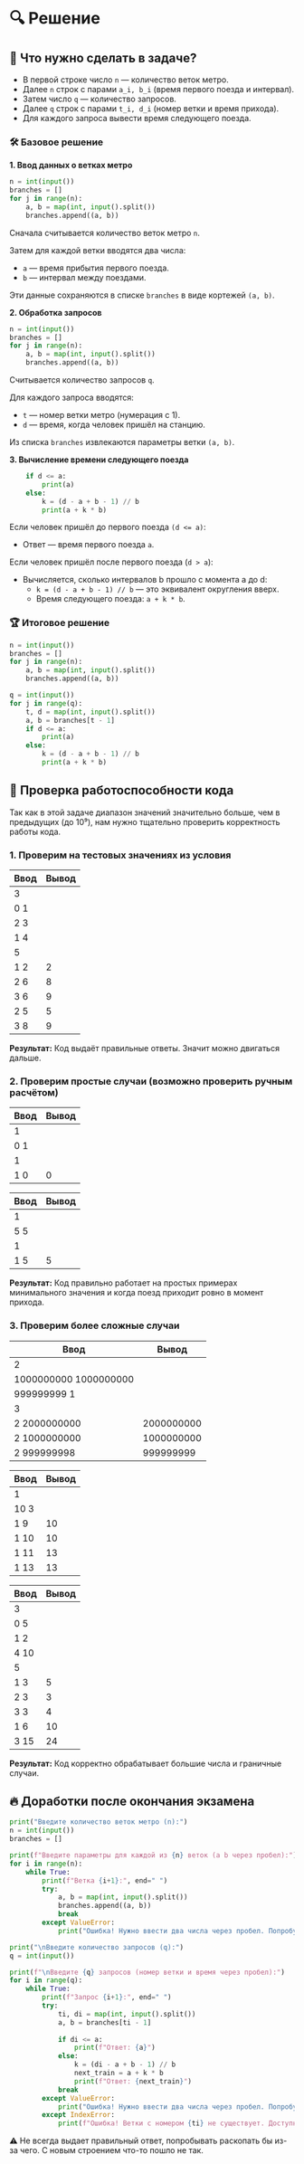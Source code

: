 # 🔍 Решение

## 📝 Что нужно сделать в задаче?

- В первой строке число `n` — количество веток метро.
- Далее `n` строк с парами `a_i, b_i` (время первого поезда и интервал).
- Затем число `q` — количество запросов.
- Далее `q` строк с парами `t_i, d_i` (номер ветки и время прихода).
- Для каждого запроса вывести время следующего поезда.

### 🛠 Базовое решение

**1. Ввод данных о ветках метро**
```python
n = int(input())
branches = []
for j in range(n):
    a, b = map(int, input().split())
    branches.append((a, b))
```
Сначала считывается количество веток метро `n`.

Затем для каждой ветки вводятся два числа:
- `a` — время прибытия первого поезда.
- `b` — интервал между поездами.

Эти данные сохраняются в списке `branches` в виде кортежей `(a, b)`.

**2. Обработка запросов**
```python
n = int(input())
branches = []
for j in range(n):
    a, b = map(int, input().split())
    branches.append((a, b))
```
Считывается количество запросов `q`.

Для каждого запроса вводятся:
- `t` — номер ветки метро (нумерация с 1).
- `d` — время, когда человек пришёл на станцию.

Из списка `branches` извлекаются параметры ветки `(a, b)`.

**3. Вычисление времени следующего поезда**
```python
    if d <= a:
        print(a)
    else:
        k = (d - a + b - 1) // b
        print(a + k * b)
```
Если человек пришёл до первого поезда `(d <= a)`:
- Ответ — время первого поезда `a`.

Если человек пришёл после первого поезда (`d > a`):
- Вычисляется, сколько интервалов b прошло с момента a до d:
    - `k = (d - a + b - 1) // b` — это эквивалент округления вверх.
    - Время следующего поезда: `a + k * b`.

### 🏆 Итоговое решение
```python
n = int(input())
branches = []
for j in range(n):
    a, b = map(int, input().split())
    branches.append((a, b))

q = int(input())
for j in range(q):
    t, d = map(int, input().split())
    a, b = branches[t - 1]
    if d <= a:
        print(a)
    else:
        k = (d - a + b - 1) // b
        print(a + k * b)
```

## 📜 Проверка работоспособности кода
Так как в этой задаче диапазон значений значительно больше, чем в предыдущих (до 10⁹), нам нужно тщательно проверить корректность работы кода.

### **1. Проверим на тестовых значениях из условия**
| Ввод | Вывод |
|------|-------|
| 3    |       |
| 0 1  |       |
| 2 3  |       |
| 1 4  |       |
| 5    |       |
| 1 2  | 2     |
| 2 6  | 8     |
| 3 6  | 9     |
| 2 5  | 5     |
| 3 8  | 9     |

**Результат:** Код выдаёт правильные ответы. Значит можно двигаться дальше.

### **2. Проверим простые случаи (возможно проверить ручным расчётом)**

| Ввод | Вывод |
|------|-------|
| 1    |       |
| 0 1  |       |
| 1    |       |
| 1 0  | 0     |

| Ввод | Вывод |
|------|-------|
| 1    |       |
| 5 5  |       |
| 1    |       |
| 1 5  | 5     |

**Результат:** Код правильно работает на простых примерах минимального значения и когда поезд приходит ровно в момент прихода.

### **3. Проверим более сложные случаи**

| Ввод | Вывод |
|------|-------|
| 2    |       |
| 1000000000 1000000000  |       |
| 999999999 1  |       |
| 3  |       |
| 2 2000000000  | 2000000000     |
| 2 1000000000  | 1000000000     |
| 2 999999998  | 999999999     |

| Ввод | Вывод |
|------|-------|
| 1    |       |
| 10 3 |       |
| 1 9  |  10     |
| 1 10  | 10     |
| 1 11  | 13     |
| 1 13  | 13     |

| Ввод | Вывод |
|------|-------|
| 3    |       |
| 0 5 |       |
| 1 2 |       |
| 4 10 |       |
| 5   |       |
| 1 3 |    5   |
| 2 3 |   3    |
| 3 3 |   4    |
| 1 6 |   10    |
| 3 15 |   24    |

**Результат:** Код корректно обрабатывает большие числа и граничные случаи.

## 🔥 Доработки после окончания экзамена
```python
print("Введите количество веток метро (n):")
n = int(input())
branches = []

print(f"Введите параметры для каждой из {n} веток (a b через пробел):")
for i in range(n):
    while True:
        print(f"Ветка {i+1}:", end=" ")
        try:
            a, b = map(int, input().split())
            branches.append((a, b))
            break
        except ValueError:
            print("Ошибка! Нужно ввести два числа через пробел. Попробуйте еще раз.")

print("\nВведите количество запросов (q):")
q = int(input())

print(f"\nВведите {q} запросов (номер ветки и время через пробел):")
for i in range(q):
    while True:
        print(f"Запрос {i+1}:", end=" ")
        try:
            ti, di = map(int, input().split())
            a, b = branches[ti - 1]
            
            if di <= a:
                print(f"Ответ: {a}")
            else:
                k = (di - a + b - 1) // b
                next_train = a + k * b
                print(f"Ответ: {next_train}")
            break
        except ValueError:
            print("Ошибка! Нужно ввести два числа через пробел. Попробуйте еще раз.")
        except IndexError:
            print(f"Ошибка! Ветки с номером {ti} не существует. Доступные ветки: 1-{len(branches)}. Попробуйте еще раз.")
```

⚠️ Не всегда выдает правильный ответ, попробывать раскопать бы из-за чего. С новым строением что-то пошло не так.
